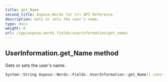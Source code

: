 ```yaml
---
title: get_Name
second_title: Aspose.Words for C++ API Reference
description: Gets or sets the user's name. 
type: docs
weight: 0
url: /cpp/aspose.words.fields/userinformation/get_name/
---
```

## UserInformation.get_Name method


Gets or sets the user's name.

```cpp
System::String Aspose::Words::Fields::UserInformation::get_Name() const
```

